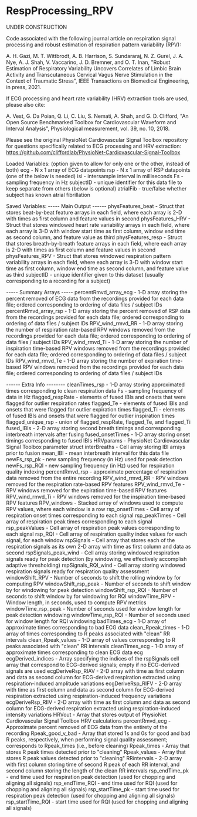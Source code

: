 # RespProcessing_RPV

UNDER CONSTRUCTION

Code associated with the following journal article on respiration signal processing and robust estimation of respiration pattern variability (RPV):

A. H. Gazi, M. T. Wittbrodt, A. B. Harrison, S. Sundararaj, N. Z. Gurel, J. A. Nye, A. J. Shah, V. Vaccarino, J. D. Bremner, and O. T. Inan, 
"Robust Estimation of Respiratory Variability Uncovers Correlates of Limbic Brain Activity and Transcutaneous Cervical Vagus Nerve Stimulation in the Context of Traumatic Stress", 
IEEE Transactions on Biomedical Engineering, in press, 2021.

If ECG processing and heart rate variability (HRV) extraction tools are used, please also cite:

A. Vest, G. Da Poian, Q. Li, C. Liu, S. Nemati, A. Shah, and G. D. Clifford, 
"An Open Source Benchmarked Toolbox for Cardiovascular Waveform and Interval Analysis", 
Physiological measurement, vol. 39, no. 10, 2018. 

Please see the original PhysioNet Cardiovascular Signal Toolbox repository for questions specifically related to ECG processing and HRV extraction: 
https://github.com/cliffordlab/PhysioNet-Cardiovascular-Signal-Toolbox


Loaded Variables:
(option given to allow for only one or the other, instead of both)
ecg - N x 1 array of ECG datapoints
rsp - N x 1 array of RSP datapoints
(one of the below is needed)
isi - intersample interval in milliseconds
Fs - sampling frequency in Hz
subjectID - unique identifier for this data file to keep separate from others
(below is optional)
atrialFib - true/false whether subject has known atrial fibrillation


Saved Variables:
 ----- Main Output ------
physFeatures_beat - Struct that stores beat-by-beat feature arrays in each field, where each array is 2-D with times as first column and feature values in second
physFeatures_HRV - Struct that stores windowed heart rate variability arrays in each field, where each array is 3-D with window start time as first column, window end time as second column, and feature value as third
physFeatures_resp - Struct that stores breath-by-breath feature arrays in each field, where each array is 2-D with times as first column and feature values in second
physFeatures_RPV - Struct that stores windowed respiration pattern variability arrays in each field, where each array is 3-D with window start time as first column, window end time as second column, and feature value as third
subjectID - unique identifier given to this dataset (usually corresponding to a recording for a subject)


----- Summary Arrays -----
percentRmvd_array_ecg - 1-D array storing the percent removed of ECG data from the recordings provided for each data file; ordered corresponding to ordering of data files / subject IDs
percentRmvd_array_rsp - 1-D array storing the percent removed of RSP data from the recordings provided for each data file; ordered corresponding to ordering of data files / subject IDs
RPV_wind_rmvd_RR - 1-D array storing the number of respiration rate-based RPV windows removed from the recordings provided for each data file; ordered corresponding to ordering of data files / subject IDs
RPV_wind_rmvd_Ti - 1-D array storing the number of inspiration time-based RPV windows removed from the recordings provided for each data file; ordered corresponding to ordering of data files / subject IDs
RPV_wind_rmvd_Te - 1-D array storing the number of expiration time-based RPV windows removed from the recordings provided for each data file; ordered corresponding to ordering of data files / subject IDs


------ Extra Info --------
cleanTimes_rsp - 1-D array storing approximated times corresponding to clean respiration data
Fs - sampling frequency of data in Hz
flagged_respRate - elements of fused IBIs and onsets that were flagged for outlier respiration rates
flagged_Te - elements of fused IBIs and onsets that were flagged for outlier expiration times
flagged_Ti - elements of fused IBIs and onsets that were flagged for outlier inspiration times
flagged_unique_rsp - union of flagged_respRate, flagged_Te, and flagged_Ti
fused_IBIs - 2-D array storing second breath timings and corresponding interbreath intervals after fusing
fused_onsetTimes - 1-D array storing onset timings corresponding to fused IBIs
HRVparams - PhysioNet Cardiovascular Signal Toolbox parameter struct
interBreaths - Cell array storing IBI arrays prior to fusion
mean_IBI - mean interbreath interval for this data file
newFs_rsp_pk - new sampling frequency (in Hz) used for peak detection
newFs_rsp_RQI - new sampling frequency (in Hz) used for respiration quality indexing
percentRmvd_rsp - approximate percentage of respiration data removed from the entire recording
RPV_wind_rmvd_RR - RPV windows removed for the respiration rate-based RPV features
RPV_wind_rmvd_Te - RPV windows removed for the expiration time-based RPV features
RPV_wind_rmvd_Ti - RPV windows removed for the inspiration time-based RPV features
RPV_windows - Stacked array of windows used to compute RPV values, where each window is a row
rsp_onsetTimes - Cell array of respiration onset times corresponding to each signal
rsp_peakTimes - Cell array of respiration peak times corresponding to each signal
rsp_peakValues - Cell array of respiration peak values corresponding to each signal
rsp_RQI - Cell array of respiration quality index values for each signal, for each window
rspSignals - Cell array that stores each of the respiration signals as its own 2-D array with time as first column and data as second
rspSignals_peak_wind - Cell array storing windowed respiration signals ready for peak detection (by windowing, we effectively accomplish adaptive thresholding)
rspSignals_RQI_wind - Cell array storing windowed respiration signals ready for respiration quality assessment
windowShift_RPV - Number of seconds to shift the rolling window by for computing RPV
windowShift_rsp_peak - Number of seconds to shift window by for windowing for peak detection
windowShift_rsp_RQI - Number of seconds to shift window by for windowing for RQI
windowTime_RPV - Window length, in seconds, used to compute RPV metrics
windowTime_rsp_peak - Number of seconds used for window length for peak detection windowing
windowTime_rsp_RQI - Number of seconds used for window length for RQI windowing
badTimes_ecg - 1-D array of approximate times corresponding to bad ECG data
clean_Rpeak_times - 1-D array of times corresponding to R peaks associated with "clean" RR intervals
clean_Rpeak_values - 1-D array of values corresponding to R peaks associated with "clean" RR intervals
cleanTimes_ecg - 1-D array of approximate times corresponding to clean ECG data
ecg
ecgDerived_indices - Array specifying the indices of the rspSignals cell array that correspond to ECG-derived signals; empty if no ECG-derived signals are used
ecgDeriveRsp_RIAV - 2-D array with time as first column and data as second column for ECG-derived respiration extracted using respiration-induced amplitude variations
ecgDeriveRsp_RIFV - 2-D array with time as first column and data as second column for ECG-derived respiration extracted using respiration-induced frequency variations
ecgDeriveRsp_RIIV - 2-D array with time as first column and data as second column for ECG-derived respiration extracted using respiration-induced intensity variations
HRVout - Array that stores output of PhysioNet Cardiovascular Signal Toolbox HRV calculations
percentRmvd_ecg - Approximate percent removed of ECG data from the entirety of the recording
Rpeak_good_v_bad - Array that stored 1s and 0s for good and bad R peaks, respectively, when performing signal quality assessment; corresponds to Rpeak_times (i.e., before cleaning)
Rpeak_times - Array that stores R peak times detected prior to "cleaning"
Rpeak_values - Array that stores R peak values detected prior to "cleaning"
RRintervals - 2-D array with first column storing time of second R peak of each RR interval, and second column storing the length of the clean RR intervals
rsp_endTime_pk - end time used for respiration peak detection (used for chopping and aligning all signals)
rsp_endTime_RQI - end time used for RQI (used for chopping and aligning all signals)
rsp_startTime_pk - start time used for respiration peak detection (used for chopping and aligning all signals)
rsp_startTime_RQI - start time used for RQI (used for chopping and aligning all signals)
